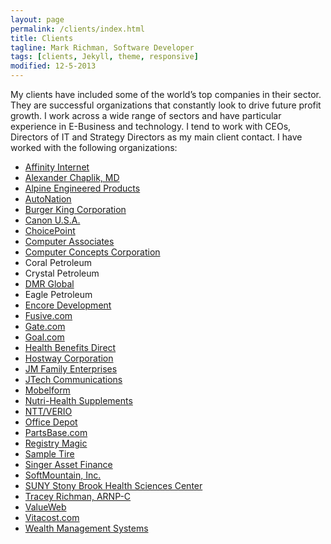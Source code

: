 ```yaml
---
layout: page
permalink: /clients/index.html
title: Clients
tagline: Mark Richman, Software Developer
tags: [clients, Jekyll, theme, responsive]
modified: 12-5-2013
---
```


My clients have included some of the world’s top companies in their sector. They are successful organizations that constantly look to drive future profit growth. I work across a wide range of sectors and have particular experience in E-Business and technology. I tend to work with CEOs, Directors of IT and Strategy Directors as my main client contact. I have worked with the following organizations:

* [Affinity Internet](http://www.affinity.com)
* [Alexander Chaplik, MD](http://www.chaplikcardiology.com/)
* [Alpine Engineered Products](http://www.alpeng.com/)
* [AutoNation](http://www.autonation.com)
* [Burger King Corporation](http://www.burgerking.com)
* [Canon U.S.A.](http://www.usa.canon.com)
* [ChoicePoint](http://www.choicepoint.com)
* [Computer Associates](http://www.ca.com)
* [Computer Concepts Corporation](http://www.directinsite.com/)
* Coral Petroleum
* Crystal Petroleum
* [DMR Global](http://www.dmrglobal.com/)
* Eagle Petroleum
* [Encore Development](http://investing.businessweek.com/research/stocks/private/snapshot.asp?privcapId=123966)
* [Fusive.com](http://investing.businessweek.com/research/stocks/private/snapshot.asp?privcapId=740952)
* [Gate.com](http://www.gate.com)
* [Goal.com](http://www.goal.com)
* [Health Benefits Direct](http://www.crunchbase.com/company/health-benefits-direct)
* [Hostway Corporation](http://www.hostway.com)
* [JM Family Enterprises](http://www.jmfamily.com) 
* [JTech Communications](http://www.jtech.com)
* [Mobelform](https://designjournalmag.com/companies/detail/3006-mobelform)
* [Nutri-Health Supplements](http://www.nutri-health.com)
* [NTT/VERIO](http://www.verio.com)
* [Office Depot](http://www.officedepot.com) 
* [PartsBase.com](http://www.partsbase.com)
* [Registry Magic](http://www.bizjournals.com/southflorida/stories/2000/11/06/daily19.html)
* [Sample Tire](https://plus.google.com/111129950011236103144/about?gl=us&hl=en)
* [Singer Asset Finance](http://www.singerasset.com/)
* [SoftMountain, Inc.](http://investing.businessweek.com/research/stocks/private/snapshot.asp?privcapId=2721879)
* [SUNY Stony Brook Health Sciences Center](http://www.stonybrookmedicine.edu/)
* [Tracey Richman, ARNP-C](http://www.traceyrichman.com)
* [ValueWeb](http://www.valueweb.com)
* [Vitacost.com](http://www.vitacost.com)
* [Wealth Management Systems](http://www.wealthmsi.com)